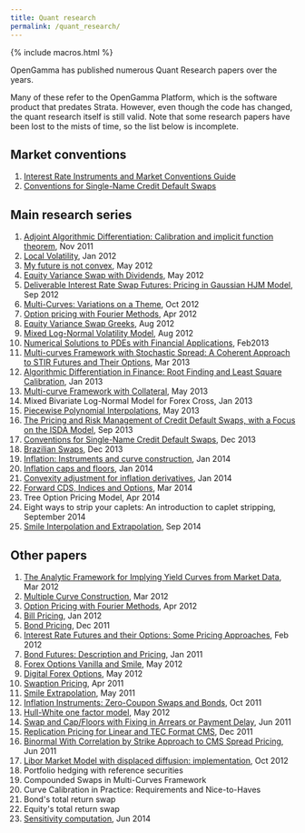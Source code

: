 ```yaml
---
title: Quant research
permalink: /quant_research/
---
```


{% include macros.html %}

OpenGamma has published numerous Quant Research papers over the years.

Many of these refer to the OpenGamma Platform, which is the software product that predates Strata.
However, even though the code has changed, the quant research itself is still valid.
Note that some research papers have been lost to the mists of time, so the list below is incomplete.


## Market conventions

1. [Interest Rate Instruments and Market Conventions Guide](https://quant.opengamma.io/Interest-Rate-Instruments-and-Market-Conventions.pdf)
2. [Conventions for Single-Name Credit Default Swaps](https://quant.opengamma.io/Single-Name-CDS-Conventions.pdf)


## Main research series

1. [Adjoint Algorithmic Differentiation: Calibration and implicit function theorem](https://quant.opengamma.io/Adjoint-Algorithmic-Differentiation-OpenGamma.pdf), Nov 2011
2. [Local Volatility](https://quant.opengamma.io/Local-Volatility-OpenGamma.pdf), Jan 2012
3. [My future is not convex](https://quant.opengamma.io/My-Future-Is-Not-Convex-SSRN.pdf), May 2012
4. [Equity Variance Swap with Dividends](https://quant.opengamma.io/Equity-Variance-Swaps-with-Dividends-OpenGamma.pdf), May 2012
5. [Deliverable Interest Rate Swap Futures: Pricing in Gaussian HJM Model](https://quant.opengamma.io/Swap-Futures2.pdf), Sep 2012
6. [Multi-Curves: Variations on a Theme](https://quant.opengamma.io/Multi-Curves-Variations2.pdf), Oct 2012
7. [Option pricing with Fourier Methods](https://quant.opengamma.io/FourierPricing.pdf), Apr 2012
8. [Equity Variance Swap Greeks](https://quant.opengamma.io/Variance-Swap-Greeks.pdf), Aug 2012
9. [Mixed Log-Normal Volatility Model](https://quant.opengamma.io/Mixed_Log-Normal-Volatility-Model.pdf), Aug 2012
10. [Numerical Solutions to PDEs with Financial Applications](https://quant.opengamma.io/PDE-solving5.pdf), Feb2013
11. [Multi-curves Framework with Stochastic Spread: A Coherent Approach to STIR Futures and Their Options](https://quant.opengamma.io/Multi-Curves-Stochastic-Spread-STIR-Futures-Options-OpenGamma.pdf), Mar 2013
12. [Algorithmic Differentiation in Finance: Root Finding and Least Square Calibration](https://quant.opengamma.io/Algorithmic-Differentiation-in-Finance-Root-Finding-and-Least-Square-Calibration-OpenGamma.pdf), Jan 2013
13. [Multi-curve Framework with Collateral](https://quant.opengamma.io/Multi-Curve-Framework-with-Collateral-OpenGamma.pdf), May 2013
14. Mixed Bivariate Log-Normal Model for Forex Cross, Jan 2013
15. [Piecewise Polynomial Interpolations](https://quant.opengamma.io/Piecewise-Polynomial-Interpolation3.pdf), May 2013
16. [The Pricing and Risk Management of Credit Default Swaps, with a Focus on the ISDA Model](https://quant.opengamma.io/Pricing-and-Risk-Management-of-Credit-Default-Swaps-OpenGamma.pdf), Sep 2013
17. [Conventions for Single-Name Credit Default Swaps](https://quant.opengamma.io/Single-Name-CDS-Conventions.pdf), Dec 2013
18. [Brazilian Swaps](https://quant.opengamma.io/Brazilian-Swaps-OpenGamma.pdf), Dec 2013
19. [Inflation: Instruments and curve construction](https://quant.opengamma.io/Inflation-Curve-Construction-OpenGamma.pdf), Jan 2014
20. [Inflation caps and floors](https://quant.opengamma.io/Inflation-Cap-Floor-OpenGamma.pdf), Jan 2014
21. [Convexity adjustment for inflation derivatives](https://quant.opengamma.io/Inflation-Convexity-Adjustment-OpenGamma.pdf), Jan 2014
22. [Forward CDS, Indices and Options](https://quant.opengamma.io/CDS-Options-OpenGamma.pdf), Mar 2014
23. Tree Option Pricing Model, Apr 2014
24. Eight ways to strip your caplets: An introduction to caplet stripping, September 2014
25. [Smile Interpolation and Extrapolation](https://quant.opengamma.io/Smile-Extrapolation-OpenGamma.pdf), Sep 2014


## Other papers

1. [The Analytic Framework for Implying Yield Curves from Market Data](https://quant.opengamma.io/Analytic-Framework-for-Implying-Yield-Curves-from-Market-Data-OpenGamma.pdf), Mar 2012
2. [Multiple Curve Construction](https://quant.opengamma.io/Multiple-Curve-Construction-OpenGamma.pdf), Mar 2012
3. [Option Pricing with Fourier Methods](https://quant.opengamma.io/FourierPricing.pdf), Apr 2012
4. [Bill Pricing](https://quant.opengamma.io/Bill-Pricing-OpenGamma.pdf), Jan 2012
5. [Bond Pricing](https://quant.opengamma.io/Bond-Pricing-OpenGamma.pdf), Dec 2011
6. [Interest Rate Futures and their Options: Some Pricing Approaches](https://quant.opengamma.io/Interest-Rate-Futures-and-Options-OpenGamma.pdf), Feb 2012
7. [Bond Futures: Description and Pricing](https://quant.opengamma.io/Bond-Futures-OpenGamma.pdf), Jan 2011
8. [Forex Options Vanilla and Smile](https://quant.opengamma.io/Vanilla-Forex-Options-OpenGamma.pdf), May 2012
9. [Digital Forex Options](https://quant.opengamma.io/Digital-Forex-Options-OpenGamma.pdf), May 2012
10. [Swaption Pricing](https://quant.opengamma.io/Swaption-Pricing-OpenGamma.pdf), Apr 2011
11. [Smile Extrapolation](https://quant.opengamma.io/Smile-Extrapolation-OpenGamma.pdf), May 2011
12. [Inflation Instruments: Zero-Coupon Swaps and Bonds](https://quant.opengamma.io/Inflation-Instruments-OpenGamma.pdf), Oct 2011
13. [Hull-White one factor model](https://quant.opengamma.io/Hull-White-One-Factor-Model-OpenGamma.pdf), May 2012
14. [Swap and Cap/Floors with Fixing in Arrears or Payment Delay](https://quant.opengamma.io/In-Arrears-and-Payment-Delay-Swaps-and-Caps-OpenGamma.pdf), Jun 2011
15. [Replication Pricing for Linear and TEC Format CMS](https://quant.opengamma.io/Replication-Pricing-for-Linear-and-TEC-Format-CMS-OpenGamma.pdf), Dec 2011
16. [Binormal With Correlation by Strike Approach to CMS Spread Pricing](https://quant.opengamma.io/CMS-Spread-Pricing-OpenGamma.pdf), Jun 2011
17. [Libor Market Model with displaced diffusion: implementation](https://quant.opengamma.io/Libor-Market-Model-Displaced-Diffusion.pdf), Oct 2012
18. Portfolio hedging with reference securities
19. Compounded Swaps in Multi-Curves Framework
20. Curve Calibration in Practice: Requirements and Nice-to-Haves
21. Bond's total return swap
22. Equity's total return swap
23. [Sensitivity computation](https://quant.opengamma.io/Sensitivity-Computation-OpenGamma.pdf), Jun 2014


